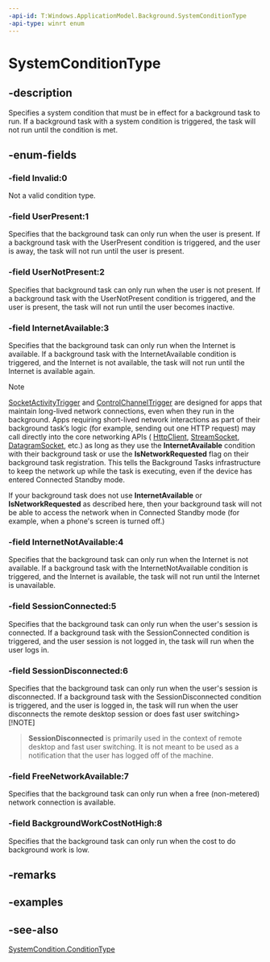 ```yaml
---
-api-id: T:Windows.ApplicationModel.Background.SystemConditionType
-api-type: winrt enum
---
```


<!-- Enumeration syntax
public enum Windows.ApplicationModel.Background.SystemConditionType : int
-->

# SystemConditionType

## -description
Specifies a system condition that must be in effect for a background task to run. If a background task with a system condition is triggered, the task will not run until the condition is met.

## -enum-fields
### -field Invalid:0
Not a valid condition type.

### -field UserPresent:1
Specifies that the background task can only run when the user is present. If a background task with the UserPresent condition is triggered, and the user is away, the task will not run until the user is present.

### -field UserNotPresent:2
Specifies that background task can only run when the user is not present. If a background task with the UserNotPresent condition is triggered, and the user is present, the task will not run until the user becomes inactive.

### -field InternetAvailable:3
Specifies that the background task can only run when the Internet is available. If a background task with the InternetAvailable condition is triggered, and the Internet is not available, the task will not run until the Internet is available again.

> [!NOTE]
> [SocketActivityTrigger](socketactivitytrigger.md) and [ControlChannelTrigger](../windows.networking.sockets/controlchanneltrigger.md) are designed for apps that maintain long-lived network connections, even when they run in the background. Apps requiring short-lived network interactions as part of their background task’s logic (for example, sending out one HTTP request) may call directly into the core networking APIs ( [HttpClient](../windows.web.http/httpclient.md), [StreamSocket](../windows.networking.sockets/streamsocket.md), [DatagramSocket](../windows.networking.sockets/datagramsocket.md), etc.) as long as they use the **InternetAvailable** condition with their background task or use the **IsNetworkRequested** flag on their background task registration. This tells the Background Tasks infrastructure to keep the network up while the task is executing, even if the device has entered Connected Standby mode.

If your background task does not use **InternetAvailable** or **IsNetworkRequested** as described here, then your background task will not be able to access the network when in Connected Standby mode (for example, when a phone's screen is turned off.)

### -field InternetNotAvailable:4
Specifies that the background task can only run when the Internet is not available. If a background task with the InternetNotAvailable condition is triggered, and the Internet is available, the task will not run until the Internet is unavailable.

### -field SessionConnected:5
Specifies that the background task can only run when the user's session is connected. If a background task with the SessionConnected condition is triggered, and the user session is not logged in, the task will run when the user logs in.

### -field SessionDisconnected:6
Specifies that the background task can only run when the user's session is disconnected. If a background task with the SessionDisconnected condition is triggered, and the user is logged in, the task will run when the user disconnects the remote desktop session or does fast user switching> [!NOTE]
> **SessionDisconnected** is primarily used in the context of remote desktop and fast user switching. It is not meant to be used as a notification that the user has logged off of the machine.

### -field FreeNetworkAvailable:7
Specifies that the background task can only run when a free (non-metered) network connection is available.

### -field BackgroundWorkCostNotHigh:8
Specifies that the background task can only run when the cost to do background work is low.


## -remarks

## -examples

## -see-also
[SystemCondition.ConditionType](systemcondition_conditiontype.md)